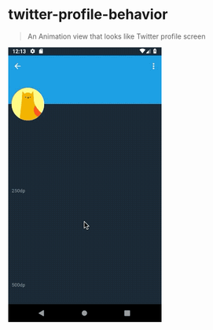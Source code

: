 # twitter-profile-behavior

> An Animation view that looks like Twitter profile screen

![](.github/twitter-profile-behavior.gif)
